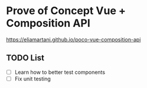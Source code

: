 # Prove of Concept Vue + Composition API

https://eliamartani.github.io/poco-vue-composition-api

## TODO List

- [ ] Learn how to better test components
- [ ] Fix unit testing
